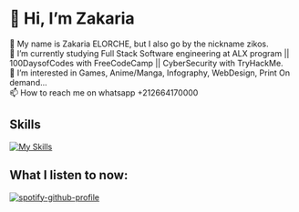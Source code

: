 # 💫 Hi, I’m Zakaria

👋 My name is Zakaria ELORCHE, but I also go by the nickname zikos.<br>
🌱 I’m currently studying Full Stack Software engineering at ALX program || 100DaysofCodes with FreeCodeCamp || CyberSecurity with TryHackMe.<br>
👀 I’m interested in Games, Anime/Manga, Infography, WebDesign, Print On demand...<br>
📫 How to reach me on whatsapp +212664170000<br>

## Skills

[![My Skills](https://skillicons.dev/icons?i=ae,ai,bash,c,codepen,css,devto,discord,emacs,figma,git,github,heroku,html,linux,mysql,php,powershell,ps,r,raspberrypi,vim,visualstudio,vscode,wordpress&theme=light)](https://skillicons.dev)

## What I listen to now:
[![spotify-github-profile](https://spotify-github-profile.vercel.app/api/view?uid=anhu213hdp1zgt19mp21c4ypk&cover_image=true&theme=natemoo-re&show_offline=false&background_color=121212&interchange=true&bar_color=53b14f&bar_color_cover=false)](https://spotify-github-profile.vercel.app/api/view?uid=anhu213hdp1zgt19mp21c4ypk&redirect=true)
